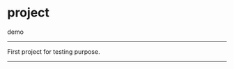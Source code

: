 # project
demo

*******************************************************

First project for testing purpose.

*******************************************************

